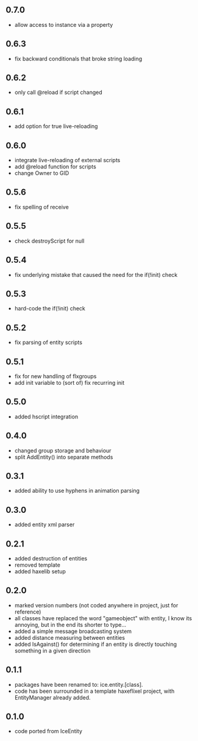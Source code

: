 0.7.0
------------------------------
* allow access to instance via a property

0.6.3
------------------------------
* fix backward conditionals that broke string loading

0.6.2
------------------------------
* only call @reload if script changed

0.6.1
------------------------------
* add option for true live-reloading

0.6.0
------------------------------
* integrate live-reloading of external scripts
* add @reload function for scripts
* change Owner to GID

0.5.6
------------------------------
* fix spelling of receive

0.5.5
------------------------------
* check destroyScript for null

0.5.4
------------------------------
* fix underlying mistake that caused the need for the if(!init) check

0.5.3
------------------------------
* hard-code the if(!init) check

0.5.2
------------------------------
* fix parsing of entity scripts

0.5.1
------------------------------
* fix for new handling of flxgroups
* add init variable to (sort of) fix recurring init

0.5.0
------------------------------
* added hscript integration

0.4.0
------------------------------
* changed group storage and behaviour
* split AddEntity() into separate methods 

0.3.1
------------------------------
* added ability to use hyphens in animation parsing

0.3.0
------------------------------
* added entity xml parser

0.2.1
------------------------------
* added destruction of entities
* removed template
* added haxelib setup

0.2.0
------------------------------
* marked version numbers (not coded anywhere in project, just for reference)
* all classes have replaced the word "gameobject" with entity, I know its annoying, but in the end its shorter to type...
* added a simple message broadcasting system
* added distance measuring between entities
* added IsAgainst() for determining if an entity is directly touching something in a given direction

0.1.1
------------------------------
* packages have been renamed to: ice.entity.[class].
* code has been surrounded in a template haxeflixel project, with EntityManager already added.

0.1.0
------------------------------
* code ported from IceEntity

